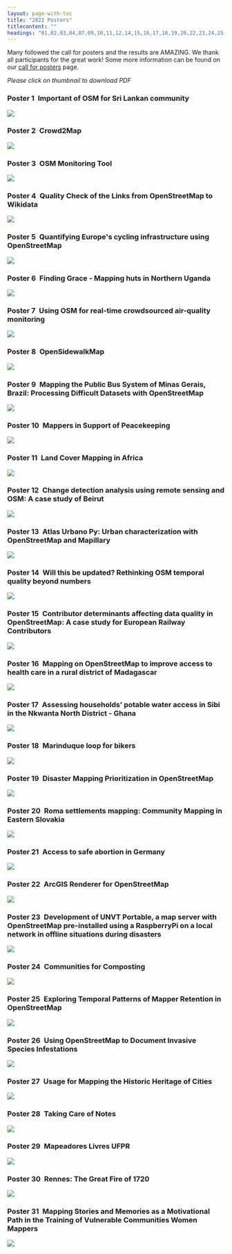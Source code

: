 ```yaml
---
layout: page-with-toc
title: "2022 Posters"
titlecontent: ""
headings: "01,02,03,04,07,09,10,11,12,14,15,16,17,18,19,20,22,23,24,25,26,27,28,29,30,31,32,33,34,35"
---
```


<style>
  body {
    counter-reset: poster-submission;
  }
  h3::before {
    counter-increment: poster-submission;
    content: "Poster " counter(poster-submission) " ";
    font-weight: bold;
  }
</style>

Many followed the call for posters and the results are AMAZING. We thank all participants for the great work! Some more information can be found on our [call for posters](/calls/posters) page.

*Please click on thumbnail to download PDF*

<h3 id="01">Important of OSM for Sri Lankan community</h3>

[![](../img/posters/01.jpg)](https://files.osmfoundation.org/s/QXi968oMooipPWX)

<h3 id="02">Crowd2Map</h3>

[![](../img/posters/02.jpg)](https://files.osmfoundation.org/s/fykAgNwr8tJpGyT)

<h3 id="03">OSM Monitoring Tool</h3>

[![](../img/posters/03.jpg)](https://files.osmfoundation.org/s/LSnb3TqrH62zrHN)

<h3 id="04">Quality Check of the Links from OpenStreetMap to Wikidata</h3>

[![](../img/posters/04.jpg)](https://files.osmfoundation.org/s/CMPYdRKmbDxBkrn)

<h3 id="07">Quantifying Europe's cycling infrastructure using OpenStreetMap</h3>

[![](../img/posters/07.jpg)](https://files.osmfoundation.org/s/aDcLGHjtqP8PcJ5)

<h3 id="09">Finding Grace - Mapping huts in Northern Uganda</h3>

[![](../img/posters/09.jpg)](https://files.osmfoundation.org/s/xE5J45FjTrLN9if)

<h3 id="10">Using OSM for real-time crowdsourced air-quality monitoring</h3>

[![](../img/posters/10.jpg)](https://files.osmfoundation.org/s/TwsSq9kdEZ4EH2k)

<h3 id="11">OpenSidewalkMap</h3>

[![](../img/posters/11.jpg)](https://files.osmfoundation.org/s/RRk9zSzjkPxz7kM)

<h3 id="12">Mapping the Public Bus System of Minas Gerais, Brazil: Processing Difficult Datasets with OpenStreetMap</h3>

[![](../img/posters/12.jpg)](https://files.osmfoundation.org/s/YyBKYjKZGLTfKyK)

<h3 id="14">Mappers in Support of Peacekeeping</h3>

[![](../img/posters/14.jpg)](https://files.osmfoundation.org/s/qJKo5wwGjnywgys)

<h3 id="15">Land Cover Mapping in Africa</h3>

[![](../img/posters/15.jpg)](https://files.osmfoundation.org/s/HJkcS9atHReQTYL)

<h3 id="16">Change detection analysis using remote sensing and OSM: A case study of Beirut</h3>

[![](../img/posters/16.jpg)](https://files.osmfoundation.org/s/qgHCPFBW8qc4rye)

<h3 id="17">Atlas Urbano Py: Urban characterization with OpenStreetMap and Mapillary</h3>

[![](../img/posters/17.jpg)](https://files.osmfoundation.org/s/8tTkS5ApQ3GPFj7)

<h3 id="18">Will this be updated? Rethinking OSM temporal quality beyond numbers</h3>

[![](../img/posters/18.jpg)](https://files.osmfoundation.org/s/wZ3sm9MHjNpMr33)

<h3 id="19">Contributor determinants affecting data quality in OpenStreetMap: A case study for European Railway Contributors</h3>

[![](../img/posters/19.jpg)](https://files.osmfoundation.org/s/tx6AgC8TNTydDLA)

<h3 id="20">Mapping on OpenStreetMap to improve access to health care in a rural district of Madagascar</h3>

[![](../img/posters/20.jpg)](https://files.osmfoundation.org/s/kiZ6Q66cC574w6a)

<h3 id="22">Assessing households’ potable water access in Sibi in the Nkwanta North District - Ghana</h3>

[![](../img/posters/22.jpg)](https://files.osmfoundation.org/s/36fDHTFmWs82yNJ)

<h3 id="23">Marinduque loop for bikers</h3>

[![](../img/posters/23.jpg)](https://files.osmfoundation.org/s/ZngSfLFdBSiYQER)

<h3 id="24">Disaster Mapping Prioritization in OpenStreetMap</h3>

[![](../img/posters/24.jpg)](https://files.osmfoundation.org/s/eB7osW7aSTbNHAC)

<h3 id="25">Roma settlements mapping: Community Mapping in Eastern Slovakia</h3>

[![](../img/posters/25.jpg)](https://files.osmfoundation.org/s/iQpLxK4d6EADDYA)

<h3 id="26">Access to safe abortion in Germany</h3>

[![](../img/posters/26.jpg)](https://files.osmfoundation.org/s/MfweMaQyzaZiQ4p)

<h3 id="27">ArcGIS Renderer for OpenStreetMap</h3>

[![](../img/posters/27.jpg)](https://files.osmfoundation.org/s/xDdDz3rpQX2C7FJ)

<h3 id="28">Development of UNVT Portable, a map server with OpenStreetMap pre-installed using a RaspberryPi on a local network in offline situations during disasters</h3>

[![](../img/posters/28.jpg)](https://files.osmfoundation.org/s/JBQyGxzFXYZoxKQ)

<h3 id="29">Communities for Composting</h3>

[![](../img/posters/29.jpg)](https://files.osmfoundation.org/s/NQtZpQgzfEa6ZPt)

<h3 id="30">Exploring Temporal Patterns of Mapper Retention in OpenStreetMap</h3>

[![](../img/posters/30.jpg)](https://files.osmfoundation.org/s/Xp764cemTtfiPbk)

<h3 id="31">Using OpenStreetMap to Document Invasive Species Infestations</h3>

[![](../img/posters/31.jpg)](https://files.osmfoundation.org/s/gBK86MGXa35waZp)

<h3 id="32">Usage for Mapping the Historic Heritage of Cities</h3>

[![](../img/posters/32.jpg)](https://files.osmfoundation.org/s/nGzYbndrJ9W6meG)

<h3 id="33">Taking Care of Notes</h3>

[![](../img/posters/33.jpg)](https://files.osmfoundation.org/s/cgiyMMB5qcmFwRT)

<h3 id="34">Mapeadores Livres UFPR</h3>

[![](../img/posters/34.jpg)](https://files.osmfoundation.org/s/QY9wnPjTcxsrXzB)

<h3 id="35">Rennes: The Great Fire of 1720</h3>

[![](../img/posters/35.jpg)](https://files.osmfoundation.org/s/Ra2JHAJED7m96az)

<h3 id="36">Mapping Stories and Memories as a Motivational Path in the Training of Vulnerable Communities Women Mappers</h3>

[![](../img/posters/36.jpg)](https://files.osmfoundation.org/s/P9qNZpXAW5LMBCJ)
